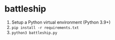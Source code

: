 # battleship

1. Setup a Python virtual environment (Python 3.9+)
2. `pip install -r requirements.txt`
3. `python3 battleship.py`
